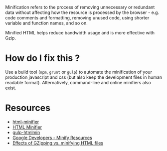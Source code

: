 Minification refers to the process of removing unnecessary or redundant data without affecting how the resource is processed by the browser - e.g. code comments and formatting, removing unused code, using shorter variable and function names, and so on.

Minified HTML helps reduce bandwidth usage and is more effective with Gzip. 


# How do I fix this ?

Use a build tool (`npm`, `grunt` or `gulp`) to automate the minification of your production javascript and css (but also keep the development files in human readable format). Alternatively, command-line and online minifiers also exist.


# Resources

* [html-minifier](https://www.npmjs.com/package/html-minifier)
* [HTML Minifier](https://kangax.github.io/html-minifier/)
* [gulp-htmlmin](https://github.com/jonschlinkert/gulp-htmlmin)
* [Google Developers - Minify Resources](https://developers.google.com/speed/docs/insights/MinifyResources?hl=en)
* [Effects of GZipping vs. minifying HTML files](http://madskristensen.net/post/effects-of-gzipping-vs-minifying-html-files)
